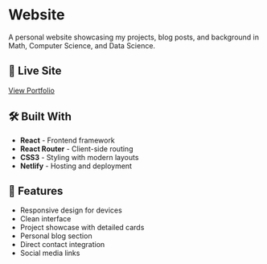 # Website

A personal website showcasing my projects, blog posts, and background in Math, Computer Science, and Data Science.

## 🚀 Live Site

[View Portfolio](https://www.lobowicz.com)

## 🛠️ Built With

- **React** - Frontend framework
- **React Router** - Client-side routing
- **CSS3** - Styling with modern layouts
- **Netlify** - Hosting and deployment

## 📱 Features

- Responsive design for devices
- Clean interface
- Project showcase with detailed cards
- Personal blog section
- Direct contact integration
- Social media links

